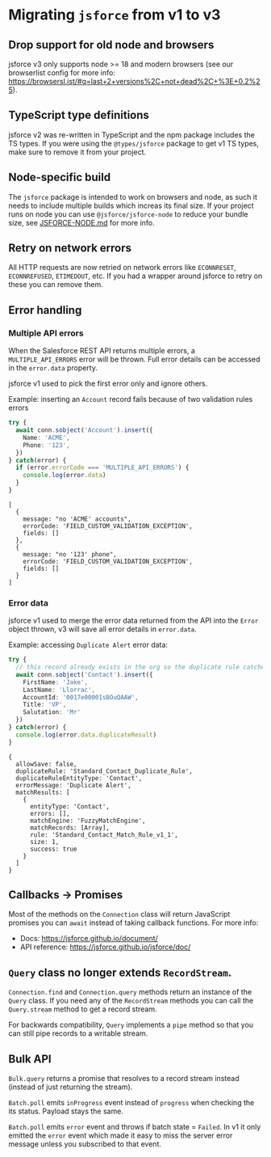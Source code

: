 # Migrating `jsforce` from v1 to v3

## Drop support for old node and browsers
jsforce v3 only supports node >= 18 and modern browsers (see our browserlist config for more info: https://browsersl.ist/#q=last+2+versions%2C+not+dead%2C+%3E+0.2%25).

## TypeScript type definitions

jsforce v2 was re-written in TypeScript and the npm package includes the TS types.
If you were using the `@types/jsforce` package to get v1 TS types, make sure to remove it from your project.

## Node-specific build

The `jsforce` package is intended to work on browsers and node, as such it needs to include multiple builds which increas its final size.
If your project runs on node you can use `@jsforce/jsforce-node` to reduce your bundle size, see [JSFORCE-NODE.md](./JSFORCE-NODE.md) for more info.

## Retry on network errors

All HTTP requests are now retried on network errors like `ECONNRESET`, `ECONNREFUSED`, `ETIMEDOUT`, etc.
If you had a wrapper around jsforce to retry on these you can remove them.

## Error handling

### Multiple API errors

When the Salesforce REST API returns multiple errors, a `MULTIPLE_API_ERRORS` error will be thrown.
Full error details can be accessed in the `error.data` property.

jsforce v1 used to pick the first error only and ignore others.

Example: inserting an `Account` record fails because of two validation rules errors
```typescript
try {
  await conn.sobject('Account').insert({
    Name: 'ACME',
    Phone: '123',
  })
} catch(error) {
  if (error.errorCode === 'MULTIPLE_API_ERRORS') {
    console.log(error.data)
  }
}
```
```
[
  {
    message: "no 'ACME' accounts",
    errorCode: 'FIELD_CUSTOM_VALIDATION_EXCEPTION',
    fields: []
  },
  {
    message: "no '123' phone",
    errorCode: 'FIELD_CUSTOM_VALIDATION_EXCEPTION',
    fields: []
  }
]
```

### Error data

jsforce v1 used to merge the error data returned from the API into the `Error` object thrown, v3 will save all error details in `error.data`.

Example: accessing `Duplicate Alert` error data:
```typescript
try {
  // this record already exists in the org so the duplicate rule catches it
  await conn.sobject('Contact').insert({
    FirstName: 'Jake',
    LastName: 'Llorrac',
    AccountId: '0017e00001sBOuQAAW',
    Title: 'VP',
    Salutation: 'Mr'
  })
} catch(error) {
  console.log(error.data.duplicateResult)
}
```
```
{
  allowSave: false,
  duplicateRule: 'Standard_Contact_Duplicate_Rule',
  duplicateRuleEntityType: 'Contact',
  errorMessage: 'Duplicate Alert',
  matchResults: [
    {
      entityType: 'Contact',
      errors: [],
      matchEngine: 'FuzzyMatchEngine',
      matchRecords: [Array],
      rule: 'Standard_Contact_Match_Rule_v1_1',
      size: 1,
      success: true
    }
  ]
}
```



## Callbacks -> Promises

Most of the methods on the `Connection` class will return JavaScript promises you can `await` instead of taking callback functions.
For more info:
  * Docs: https://jsforce.github.io/document/
  * API reference: https://jsforce.github.io/jsforce/doc/

## `Query` class no longer extends `RecordStream`.

`Connection.find` and `Connection.query` methods return an instance of the `Query` class.
If you need any of the `RecordStream` methods you can call the `Query.stream` method to get a record stream.

For backwards compatibility, `Query` implements a `pipe` method so that you can still pipe records to a writable stream.

## Bulk API

`Bulk.query` returns a promise that resolves to a record stream instead (instead of just returning the stream).

`Batch.poll` emits `inProgress` event instead of `progress` when checking the its status. Payload stays the same.

`Batch.poll` emits `error` event and throws if batch state = `Failed`.
In v1 it only emitted the `error` event which made it easy to miss the server error message unless you subscribed to that event.
